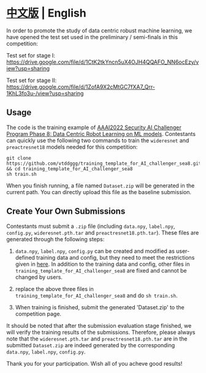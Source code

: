 # [中文版](https://github.com/vtddggg/training_template_for_AI_challenger_sea8/blob/main/README.md) | English

In order to promote the study of data centric robust machine learning, we have opened the test set used in the preliminary / semi-finals in this competition:

Test set for stage I: https://drive.google.com/file/d/1CtK2tkYncn5uX4OJH4QQAFO_NN6ocEzy/view?usp=sharing

Test set for stage II: https://drive.google.com/file/d/1ZofA9X2cMtGC7fXA7_Qrr-1KhL3fo3u-/view?usp=sharing

## Usage

The code is the training example of [AAAI2022 Security AI Challenger Program Phase 8: Data Centric Robot Learning on ML models](https://tianchi.aliyun.com/competition/entrance/531939/introduction). 
Contestants can quickly use the following two commands to train the `wideresnet` and `preactresnet18` models needed for this competition:
```
git clone https://github.com/vtddggg/training_template_for_AI_challenger_sea8.git && cd training_template_for_AI_challenger_sea8
sh train.sh
```
When you finish running, a file named `Dataset.zip` will be generated in the current path. You can directly upload this file as the baseline submission.

## Create Your Own Submissions

Contestants must submit a `.zip` file (including `data.npy`, `label.npy`, `config.py`, `wideresnet.pth.tar` and `preactresnet18.pth.tar`). These files are generated through the following steps:

1. `data.npy`, `label.npy`, `config.py` can be created and modified as user-defined training data and config, but they need to meet the restrictions given in [here](https://tianchi.aliyun.com/competition/entrance/531939/information). In addition to the training data and config, other files in `training_template_for_AI_challenger_sea8` are fixed and cannot be changed by users.

2. replace the above three files in `training_template_for_AI_challenger_sea8` and do `sh train.sh`.

3. When training is finished, submit the generated 'Dataset.zip' to the competition page.

It should be noted that after the submission evaluation stage finished, we will verify the training results of the submissions. Therefore, please always note that the `wideresnet.pth.tar` and `preactresnet18.pth.tar` are in the submitted `Dataset.zip` are indeed generated by the corresponding `data.npy`, `label.npy`, `config.py`.

Thank you for your participation. Wish all of you acheve good results!
